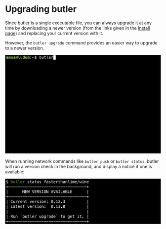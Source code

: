 
# Upgrading butler

Since butler is a single executable file, you can always upgrade it at any
time by downloading a newer version (from the links given in the [Install page](installing.md))
and replacing your current version with it.

However, the `butler upgrade` command provides an easier way to upgrade
to a newer version.

![](images/butler-upgrade.gif)

When running network commands like `butler push` or `butler status`,
butler will run a version check in the background, and display a notice
if one is available:

![](images/version-check.png)


